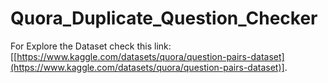 # Quora_Duplicate_Question_Checker

For Explore the Dataset check this link:[[https://www.kaggle.com/datasets/quora/question-pairs-dataset](https://www.kaggle.com/datasets/quora/question-pairs-dataset)].

